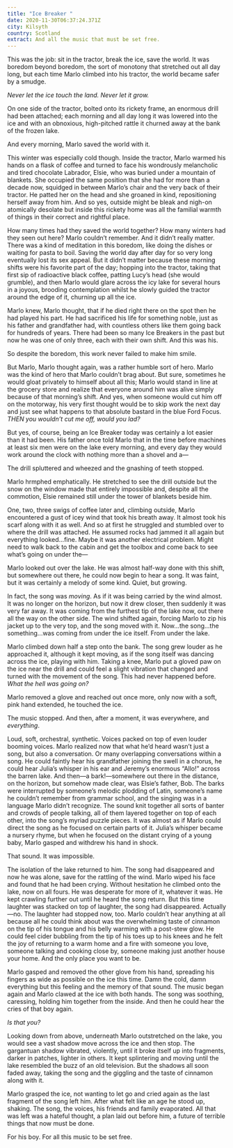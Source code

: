 ```yaml
---
title: "Ice Breaker "
date: 2020-11-30T06:37:24.371Z
city: Kilsyth
country: Scotland
extract: And all the music that must be set free.
---
```

This was the job: sit in the tractor, break the ice, save the world. It was boredom beyond boredom, the sort of monotony that stretched out all day long, but each time Marlo climbed into his tractor, the world became safer by a smudge. 

_Never let the ice touch the land. Never let it grow._

On one side of the tractor, bolted onto its rickety frame, an enormous drill had been attached; each morning and all day long it was lowered into the ice and with an obnoxious, high-pitched rattle it churned away at the bank of the frozen lake. 

And every morning, Marlo saved the world with it. 

This winter was especially cold though. Inside the tractor, Marlo warmed his hands on a flask of coffee and turned to face his  wondrously melancholic and tired chocolate Labrador, Elsie, who was buried under a mountain of blankets. She occupied the same position that she had for more than a decade now, squidged in between Marlo’s chair and the very back of their tractor. He patted her on the head and she groaned in kind, repositioning herself away from him. And so yes, outside might be bleak and nigh-on atomically desolate but inside this rickety home was all the familial warmth of things in their correct and rightful place. 

How many times had they saved the world together? How many winters had they seen out here? Marlo couldn’t remember. And it didn’t really matter. There was a kind of meditation in this boredom, like doing the dishes or waiting for pasta to boil. Saving the world day after day for so very long eventually lost its sex appeal. But it didn’t matter because these morning shifts were his favorite part of the day; hopping into the tractor, taking that first sip of radioactive black coffee, patting Lucy’s head (she would grumble), and then Marlo would glare across the icy lake for several hours in a joyous, brooding contemplation whilst he slowly guided the tractor around the edge of it, churning up all the ice.

Marlo knew, Marlo thought, that if he died right there on the spot then he had played his part. He had sacrificed his life for something noble, just as his father and grandfather had, with countless others like them going back for hundreds of years. There had been so many Ice Breakers in the past but now he was one of only three, each with their own shift. And this was his.

So despite the boredom, this work never failed to make him smile. 

But Marlo, Marlo thought again, was a rather humble sort of hero. Marlo was the kind of hero that Marlo couldn’t brag about. But sure, sometimes he would gloat privately to himself about all this; Marlo would stand in line at the grocery store and realize that everyone around him was alive simply because of that morning’s shift. And yes, when someone would cut him off on the motorway, his very first thought would be to skip work the next day and just see what happens to that absolute bastard in the blue Ford Focus. _THEN you wouldn’t cut me off, would you lad?_

But yes, of course, being an Ice Breaker today was certainly a lot easier than it had been. His father once told Marlo that in the time before machines at least six men were on the lake every morning, and every day they would work around the clock with nothing more than a shovel and a—

The drill spluttered and wheezed and the gnashing of teeth stopped. 

Marlo hrmphed emphatically. He stretched to see the drill outside but the snow on the window made that entirely impossible and, despite all the commotion, Elsie remained still under the tower of blankets beside him.

One, two, three swigs of coffee later and, climbing outside, Marlo encountered a gust of icey wind that took his breath away. It almost took his scarf along with it as well. And so at first he struggled and stumbled over to where the drill was attached. He assumed rocks had jammed it all again but everything looked...fine. Maybe it was another electrical problem. Might need to walk back to the cabin and get the toolbox and come back to see what’s going on under the—

Marlo looked out over the lake. He was almost half-way done with this shift, but somewhere out there, he could now begin to hear a song. It was faint, but it was certainly a melody of some kind. Quiet, but growing. 

In fact, the song was _moving_. As if it was being carried by the wind almost. It was no longer on the horizon, but now it drew closer, then suddenly it was very far away. It was coming from the furthest tip of the lake now, out there all the way on the other side. The wind shifted again, forcing Marlo to zip his jacket up to the very top, and the song moved with it. Now...the song...the something...was coming from under the ice itself. From under the lake. 

Marlo climbed down half a step onto the bank. The song grew louder as he approached it, although it kept moving, as if the song itself was dancing across the ice, playing with him. Taking a knee, Marlo put a gloved paw on the ice near the drill and could feel a slight vibration that changed and turned with the movement of the song. This had never happened before. _What the hell was going on?_

Marlo removed a glove and reached out once more, only now with a soft, pink hand extended, he touched the ice. 

The music stopped. And then, after a moment, it was everywhere, and _everything_. 

Loud, soft, orchestral, synthetic. Voices packed on top of even louder booming voices. Marlo realized now that what he’d heard wasn’t just a song, but also a conversation. Or many overlapping conversations within a song. He could faintly hear his grandfather joining the swell in a chorus, he could hear Julia’s whisper in his ear and Jeremy’s enormous “Allo!” across the barren lake. And then—a bark!—somewhere out there in the distance, on the horizon, but somehow made clear, was Elsie’s father, Bob. The barks were interrupted by someone’s melodic plodding of Latin, someone’s name he couldn’t remember from grammar school, and the singing was in a language Marlo didn’t recognize. The sound knit together all sorts of banter and crowds of people talking, all of them layered together on top of each other, into the song’s myriad puzzle pieces. It was almost as if Marlo could direct the song as he focused on certain parts of it. Julia’s whisper became a nursery rhyme, but when he focused on the distant crying of a young baby, Marlo gasped and withdrew his hand in shock. 

That sound. It was impossible.

The isolation of the lake returned to him. The song had disappeared and now he was alone, save for the rattling of the wind. Marlo wiped his face and found that he had been crying. Without hesitation he climbed onto the lake, now on all fours. He was desperate for more of it, whatever it was. He kept crawling further out until he heard the song return. But this time laughter was stacked on top of laughter, the song had disappeared. Actually—no. The laughter had stopped now, too. Marlo couldn’t hear anything at all because all he could think about was the overwhelming taste of cinnamon on the tip of his tongue and his belly warming with a post-stew glow. He could feel cider bubbling from the tip of his toes up to his knees and he felt the joy of returning to a warm home and a fire with someone you love, someone talking and cooking close by, someone making just another house your home. And the only place you want to be.

Marlo gasped and removed the other glove from his hand, spreading his fingers as wide as possible on the ice this time. Damn the cold, damn everything but this feeling and the memory of that sound. The music began again and Marlo clawed at the ice with both hands. The song was soothing, caressing, holding him together from the inside. And then he could hear the cries of that boy again. 

_Is that you?_ 

Looking down from above, underneath Marlo outstretched on the lake, you would see a vast shadow move across the ice and then stop. The gargantuan shadow vibrated, violently, until it broke itself up into fragments, darker in patches, lighter in others. It kept splintering and moving until the lake resembled the buzz of an old television. But the shadows all soon faded away, taking the song and the giggling and the taste of cinnamon along with it. 

Marlo grasped the ice, not wanting to let go and cried again as the last fragment of the song left him. After what felt like an age he stood up, shaking. The song, the voices, his friends and family evaporated. All that was left was a hateful thought, a plan laid out before him, a future of terrible things that now must be done.

For his boy. For all this music to be set free. 